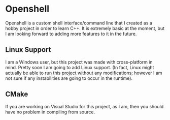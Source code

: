 # Openshell
Openshell is a custom shell interface/command line that I created as a hobby project in order to learn C++. It is extremely basic at the moment, but I am looking forward to adding more features to it in the future.

## Linux Support
I am a Windows user, but this project was made with cross-platform in mind. Pretty soon I am going to add Linux support. (In fact, Linux might actually be able to run this project without any modifications; however I am not sure if any instabilities are going to occur in the runtime).

## CMake
If you are working on Visual Studio for this project, as I am, then you should have no problem in compiling from source.
